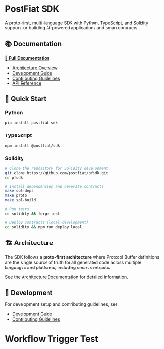 # PostFiat SDK

A proto-first, multi-language SDK with Python, TypeScript, and Solidity support for building AI-powered applications and smart contracts.

## 📚 Documentation

**[📖 Full Documentation](https://allenday.github.io/pfsdk)**

- [Architecture Overview](docs/ARCHITECTURE.md)
- [Development Guide](docs/DEVELOPMENT.md)
- [Contributing Guidelines](docs/CONTRIBUTING.md)
- [API Reference](https://allenday.github.io/pfsdk/api/openapi/)

## 🚀 Quick Start

### Python
```bash
pip install postfiat-sdk
```

### TypeScript
```bash
npm install @postfiat/sdk
```

### Solidity
```bash
# Clone the repository for Solidity development
git clone https://github.com/postfiat/pfsdk.git
cd pfsdk

# Install dependencies and generate contracts
make sol-deps
make proto
make sol-build

# Run tests
cd solidity && forge test

# Deploy contracts (local development)
cd solidity && npm run deploy:local
```

## 🏗️ Architecture

The SDK follows a **proto-first architecture** where Protocol Buffer definitions are the single source of truth for all generated code across multiple languages and platforms, including smart contracts.

See the [Architecture Documentation](docs/ARCHITECTURE.md) for detailed information.

## 🔧 Development

For development setup and contributing guidelines, see:
- [Development Guide](docs/DEVELOPMENT.md)
- [Contributing Guidelines](docs/CONTRIBUTING.md)
# Workflow Trigger Test
